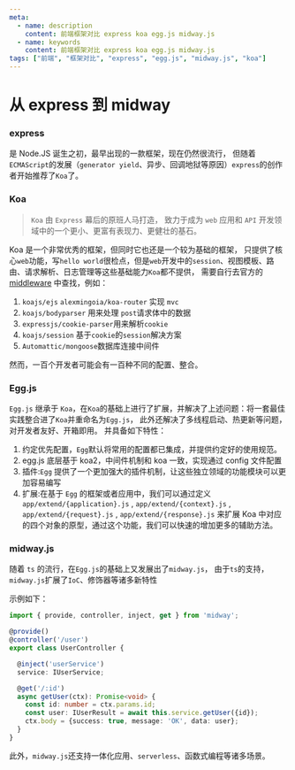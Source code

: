 ```yaml
---
meta:
  - name: description
    content: 前端框架对比 express koa egg.js midway.js
  - name: keywords
    content: 前端框架对比 express koa egg.js midway.js
tags: ["前端", "框架对比", "express", "egg.js", "midway.js", "koa"]
---
```


# 从 express 到 midway

### express

是 Node.JS 诞生之初，最早出现的一款框架，现在仍然很流行，
但随着`ECMAScript`的发展（`generator yield`、异步、回调地狱等原因）`express`的创作者开始推荐了`Koa`了。

<ImgView title="前端框架, koa express egg midway.js" url="https://9.z.wiki/images/20220327/e2442616a29b4fe8a5d3a9ecdf338a35.png" />


### Koa

> `Koa` 由 `Express` 幕后的原班人马打造， 致力于成为 `web` 应用和 `API` 开发领域中的一个更小、更富有表现力、更健壮的基石。

Koa 是一个非常优秀的框架，但同时它也还是一个较为基础的框架，
只提供了核心`web`功能，写`hello world`很检点，但是`web`开发中的`session`、视图模板、路由、请求解析、日志管理等这些基础能力`Koa`都不提供，
需要自行去官方的 [middleware](https://github.com/koajs/koa/wiki#middleware) 中查找，例如：

1. `koajs/ejs` `alexmingoia/koa-router` 实现 `mvc`
2. `koajs/bodyparser` 用来处理 `post`请求体中的数据
3. `expressjs/cookie-parser`用来解析`cookie`
4. `koajs/session` 基于`cookie`的`session`解决方案
5. `Automattic/mongoose`数据库连接中间件

然而，一百个开发者可能会有一百种不同的配置、整合。

<ImgView title="前端框架, koa express egg midway.js" url="https://5.z.wiki/images/20220327/3c027342d0e14401b7bae07b181a45f7.png" />



### Egg.js

`Egg.js` 继承于 `Koa`，在`Koa`的基础上进行了扩展，并解决了上述问题：将一套最佳实践整合进了`Koa`并重命名为`Egg.js`，
此外还解决了多线程启动、热更新等问题，对开发者友好、开箱即用。
并具备如下特性：

1. 约定优先配置，`Egg`默认将常用的配置都已集成，并提供约定好的使用规范。
2. egg.js 底层基于 koa2，中间件机制和 koa 一致，实现通过 config 文件配置
3. 插件:`Egg` 提供了一个更加强大的插件机制，让这些独立领域的功能模块可以更加容易编写
4. 扩展:在基于 `Egg` 的框架或者应用中，我们可以通过定义 
`app/extend/{application}.js` , `app/extend/{context}.js` , `app/extend/{request}.js` , `app/extend/{response}.js` 来扩展 Koa 中对应的四个对象的原型，通过这个功能，我们可以快速的增加更多的辅助方法。

<ImgView title="前端框架, koa express egg midway.js" url="https://7.z.wiki/images/20220327/eba932cbdfcf4017995ec40742d8fff8.png" />

### midway.js

随着 `ts` 的流行，在`Egg.js`的基础上又发展出了`midway.js`，
由于`ts`的支持，`midway.js`扩展了`IoC`、修饰器等诸多新特性

示例如下：
```TypeScript
import { provide, controller, inject, get } from 'midway';

@provide()
@controller('/user')
export class UserController {

  @inject('userService')
  service: IUserService;

  @get('/:id')
  async getUser(ctx): Promise<void> {
    const id: number = ctx.params.id;
    const user: IUserResult = await this.service.getUser({id});
    ctx.body = {success: true, message: 'OK', data: user};
  }
}
```

此外，`midway.js`还支持一体化应用、`serverless`、函数式编程等诸多场景。

<ImgView title="前端框架, koa express egg midway.js" url="https://4.z.wiki/images/20220327/5ae1c57f624f4f14ab1e76c5134a66a8.png" />

